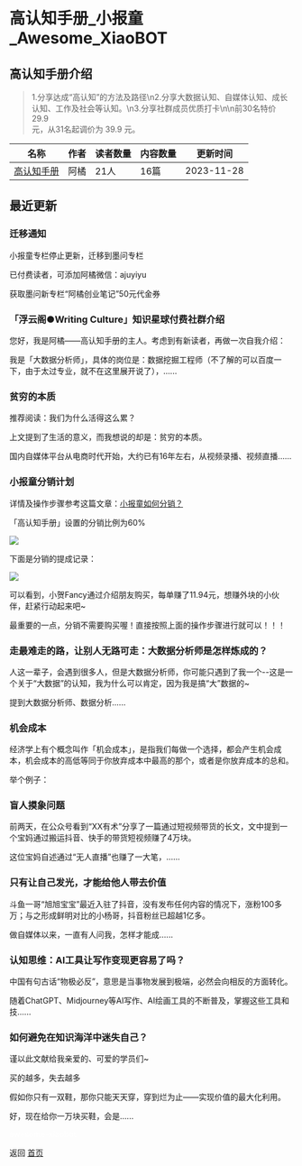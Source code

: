 # 高认知手册_小报童_Awesome_XiaoBOT

## 高认知手册介绍
> 1.分享达成“高认知”的方法及路径\n2.分享大数据认知、自媒体认知、成长认知、工作及社会等认知。\n3.分享社群成员优质打卡\n\n前30名特价 29.9  
元，从31名起调价为 39.9 元。  
  


|名称|作者|读者数量|内容数量|更新时间|
|---|---|---|---|---|
|[高认知手册](https://xiaobot.net/p/gaorenzhi?refer=0b133df9-27dc-423b-8101-639049001c13)|阿橘|21人|16篇|2023-11-28|

## 最近更新
### 迁移通知

小报童专栏停止更新，迁移到墨问专栏

已付费读者，可添加阿橘微信：ajuyiyu

获取墨问新专栏“阿橘创业笔记”50元代金券

### 「浮云阁●Writing Culture」知识星球付费社群介绍

您好，我是阿橘——高认知手册的主人。考虑到有新读者，再做一次自我介绍：

我是「大数据分析师」，具体的岗位是：数据挖掘工程师（不了解的可以百度一下，由于太过专业，就不在这里展开说了），......

### 贫穷的本质

推荐阅读：我们为什么活得这么累？

上文提到了生活的意义，而我想说的却是：贫穷的本质。

国内自媒体平台从电商时代开始，大约已有16年左右，从视频录播、视频直播......

### 小报童分销计划

详情及操作步骤参考这篇文章：[小报童如何分销？](https://help.xiaobot.net/partner.html)

「高认知手册」设置的分销比例为60%

![](https://static.xiaobot.net/file/2023-11-06/306207/9ef235920a8372e671c7c274a15aefca.png)

下面是分销的提成记录：

![](https://static.xiaobot.net/file/2023-11-06/306207/cfea094677c1c58793aded40d79ded33.png)

可以看到，小贺Fancy通过介绍朋友购买，每单赚了11.94元，想赚外块的小伙伴，赶紧行动起来吧~

最重要的一点，分销不需要购买喔！直接按照上面的操作步骤进行就可以！！！

### 走最难走的路，让别人无路可走：大数据分析师是怎样炼成的？

人这一辈子，会遇到很多人，但是大数据分析师，你可能只遇到了我一个--这是一个关于“大数据”的认知，我为什么可以肯定，因为我是搞“大”数据的~

提到大数据分析师、数据分析......

### 机会成本

经济学上有个概念叫作「机会成本」，是指我们每做一个选择，都会产生机会成本，机会成本的高低等同于你放弃成本中最高的那个，或者是你放弃成本的总和。

举个例子：

### 盲人摸象问题

前两天，在公众号看到“XX有术”分享了一篇通过短视频带货的长文，文中提到一个宝妈通过搬运抖音、快手的带货短视频赚了4万块。

这位宝妈自述通过“无人直播”也赚了一大笔，......

### 只有让自己发光，才能给他人带去价值

斗鱼一哥“旭旭宝宝”最近入驻了抖音，没有发布任何内容的情况下，涨粉100多万；与之形成鲜明对比的小杨哥，抖音粉丝已超越1亿多。

做自媒体以来，一直有人问我，怎样才能成......

### 认知思维：AI工具让写作变现更容易了吗？

中国有句古话“物极必反”，意思是当事物发展到极端，必然会向相反的方面转化。

随着ChatGPT、Midjourney等AI写作、AI绘画工具的不断普及，掌握这些工具和技......

### 如何避免在知识海洋中迷失自己？

谨以此文献给我亲爱的、可爱的学员们~

买的越多，失去越多

假如你只有一双鞋，那你只能天天穿，穿到烂为止——实现价值的最大化利用。

好，现在给你一万块买鞋，会是......


<a href="https://github.com/Reno9527/awesome-xiaobot" style="color: white; text-decoration: none;">awesome-xiaobot</a>

返回 [首页](../README.md)
